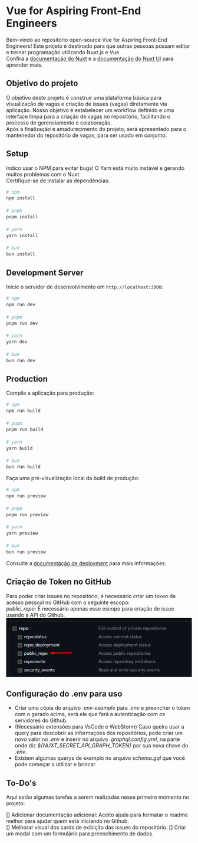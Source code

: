 # Vue for Aspiring Front-End Engineers

Bem-vindo ao repositório open-source Vue for Aspiring Front-End Engineers! Este projeto é destinado para que outras pessoas possam editar e treinar programação utilizando Nuxt.js e Vue.  
Confira a [documentação do Nuxt](https://nuxt.com/docs/getting-started/introduction) e a [documentação do Nuxt UI](https://ui.nuxt.com) para aprender mais.

## Objetivo do projeto
O objetivo deste projeto é construir uma plataforma básica para visualização de vagas e criação de issues (vagas) diretamente via aplicação. Nosso objetivo é estabelecer um workflow definido e uma interface limpa para a criação de vagas no repositório, facilitando o processo de gerenciamento e colaboração.  
Após a finalização e amadurecimento do projeto, será apresentado para o mantenedor do repositório de vagas, para ser usado em conjunto.

## Setup

Indico usar o NPM para evitar bugs! O Yarn está muito instável e gerando muitos problemas com o Nuxt.   
Certifique-se de instalar as dependências:  

```bash
# npm
npm install

# pnpm
pnpm install

# yarn
yarn install

# bun
bun install
```

## Development Server

Inicie o servidor de desenvolvimento em `http://localhost:3000`:

```bash
# npm
npm run dev

# pnpm
pnpm run dev

# yarn
yarn dev

# bun
bun run dev
```

## Production

Compile a aplicação para produção:

```bash
# npm
npm run build

# pnpm
pnpm run build

# yarn
yarn build

# bun
bun run build
```

Faça uma pré-visualização local da build de produção:
```bash
# npm
npm run preview

# pnpm
pnpm run preview

# yarn
yarn preview

# bun
bun run preview
```

Consulte a [documentação de deployment](https://nuxt.com/docs/getting-started/deployment) para mais informações.

## Criação de Token no GitHub  
Para poder criar issues no repositório, é necessário criar um token de acesso pessoal no GitHub com o seguinte escopo:   
_public_repo_: É necessário apenas esse escopo para criação de issue usando a API do Github.
![img.png](img.png)

## Configuração do .env para uso
- Criar uma cópia do arquivo _.env-example_ para _.env_ e preencher o token com o gerado acima, será ele que fará a autenticação com os servidores do Github.
- (Necessário extensões para VsCode e WebStorm) Caso queira usar a query para descobrir as informações dos repositórios, pode criar um novo valor no _.env_ e inserir no arquivo _.graphql.config.yml_, na parte onde diz _${NUXT_SECRET_API_GRAPH_TOKEN}_ por sua nova chave do _.env_.
- Existem algumas querys de exemplo no arquivo _schema.gql_ que você pode começar a utilizar e brincar. 

## To-Do's 
Aqui estão algumas tarefas a serem realizadas nesse primeiro momento no projeto:

[] Adicionar documentação adicional: Aceito ajuda para formatar o readme melhor para ajudar quem está iniciando no Github.  
[] Melhorar visual dos cards de exibição das issues do repositório. 
[] Criar um modal com um formulário para preenchimento de dados.
